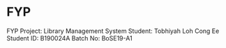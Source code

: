 # FYP
FYP Project: Library Management System
Student: Tobhiyah Loh Cong Ee
Student ID: B190024A
Batch No: BoSE19-A1
